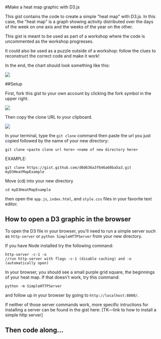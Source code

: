 #Make a heat map graphic with D3.js

This gist contains the code to create a simple "heat map" with D3.js. In this case, the "heat map" is a graph showing activity distributed over the days of the week on one axis and the weeks of the year on the other.

This gist is meant to be used as part of a workshop where the code is uncommented as the workshop progresses.

It could also be used as a puzzle outside of a workshop: follow the clues to reconstruct the correct code and make it work!

In the end, the chart should look something like this:

![](https://gist.githubusercontent.com/jennyknuth/d0d636a3f646a60ba5a3/raw/4419a361cea1e3dfcb4035189be0080d1e6aad8d/%25CE%25A9heatMapExample.png)

##Setup

First, fork this gist to your own account by clicking the fork symbol in the upper right.

![](https://gist.githubusercontent.com/jennyknuth/d0d636a3f646a60ba5a3/raw/76fda73a542f1aa20a000029d762a80032700e9b/%25CE%25A9fork.png)

Then copy the clone URL to your clipboard.

![](https://gist.githubusercontent.com/jennyknuth/d0d636a3f646a60ba5a3/raw/76fda73a542f1aa20a000029d762a80032700e9b/%25CE%25A9clone.png)

In your terminal, type the
` git clone `
command then paste the url you just copied followed by the name of your new directory:

```
git clone <paste clone url here> <name of new directory here>
```
EXAMPLE:

```
git clone https://gist.github.com/d0d636a3f646a60ba5a3.git myD3HeatMapExample
```
Move (cd) into your new directory
```
cd myD3HeatMapExample
```
then open the `app.js`, `index.html`, and `style.css` files in your favorite text editor.

## How to open a D3 graphic in the browser

To open the D3 file in your browser, you'll need to run a simple server such as `http-server` or `python SimpleHTTPServer` from your new directory.

If you have Node installed try the following command:
```
http-server -c-1 -o
//run http-server with flags -c-1 (disable caching) and -o (automatically open)
```
In your browser, you should see a small purple grid square, the beginnings of your heat map. If that doesn't work, try this command:
```
python -m SimpleHTTPServer
```
and follow up in your browser by going to `http://localhost:8000/`.  

If neither of those server commands work, more specific intructions for installing a server can be found in the gist here:
[TK—link to how to install a simple http server]

## Then code along…
